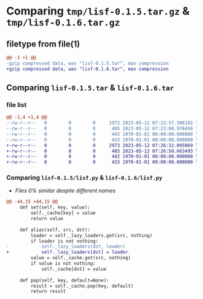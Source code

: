 # Comparing `tmp/lisf-0.1.5.tar.gz` & `tmp/lisf-0.1.6.tar.gz`

## filetype from file(1)

```diff
@@ -1 +1 @@
-gzip compressed data, was "lisf-0.1.5.tar", max compression
+gzip compressed data, was "lisf-0.1.6.tar", max compression
```

## Comparing `lisf-0.1.5.tar` & `lisf-0.1.6.tar`

### file list

```diff
@@ -1,4 +1,4 @@
--rw-r--r--   0        0        0     2972 2023-05-12 07:22:57.306192 lisf-0.1.5/lisf.py
--rw-r--r--   0        0        0      405 2023-05-12 07:23:08.978456 lisf-0.1.5/pyproject.toml
--rw-r--r--   0        0        0      442 1970-01-01 00:00:00.000000 lisf-0.1.5/setup.py
--rw-r--r--   0        0        0      433 1970-01-01 00:00:00.000000 lisf-0.1.5/PKG-INFO
+-rw-r--r--   0        0        0     2973 2023-05-12 07:26:32.095069 lisf-0.1.6/lisf.py
+-rw-r--r--   0        0        0      405 2023-05-12 07:26:50.663493 lisf-0.1.6/pyproject.toml
+-rw-r--r--   0        0        0      442 1970-01-01 00:00:00.000000 lisf-0.1.6/setup.py
+-rw-r--r--   0        0        0      433 1970-01-01 00:00:00.000000 lisf-0.1.6/PKG-INFO
```

### Comparing `lisf-0.1.5/lisf.py` & `lisf-0.1.6/lisf.py`

 * *Files 0% similar despite different names*

```diff
@@ -44,15 +44,15 @@
     def set(self, key, value):
         self._cache[key] = value
         return value
 
     def alias(self, src, dst):
         loader = self._lazy_loaders.get(src, nothing)
         if loader is not nothing:
-            self._lazy_loaders(dst, loader)
+            self._lazy_loaders[dst] = loader
         value = self._cache.get(src, nothing)
         if value is not nothing:
             self._cache[dst] = value
 
     def pop(self, key, default=None):
         result = self._cache.pop(key, default)
         return result
```


